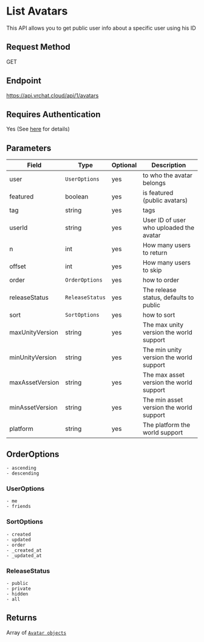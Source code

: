 # List Avatars

This API allows you to get public user info about a specific user using his ID

## Request Method
GET

## Endpoint
https://api.vrchat.cloud/api/1/avatars

## Requires Authentication
Yes (See [here](Authorization.md) for details)

## Parameters

Field | Type | Optional | Description
------|------|----------|------------
user | `UserOptions` | yes | to who the avatar belongs
featured | boolean | yes | is featured (public avatars)
tag | string | yes | tags
userId | string | yes | User ID of user who uploaded the avatar
n | int | yes | How many users to return
offset | int | yes | How many users to skip
order | `OrderOptions` | yes | how to order
releaseStatus | `ReleaseStatus` | yes | The release status, defaults to public
sort | `SortOptions` | yes | how to sort
maxUnityVersion | string | yes | The max unity version the world support
minUnityVersion | string | yes | The min unity version the world support
maxAssetVersion | string | yes | The max asset version the world support
minAssetVersion | string | yes | The min asset version the world support
platform | string | yes | The platform the world support

## OrderOptions

    - ascending
    - descending

### UserOptions

    - me
    - friends

### SortOptions

    - created
    - updated
    - order
    - _created_at
    - _updated_at

### ReleaseStatus

    - public
    - private
    - hidden
    - all

## Returns

Array of [`Avatar objects`](Objects/Avatar.md?id=avatar-object)
